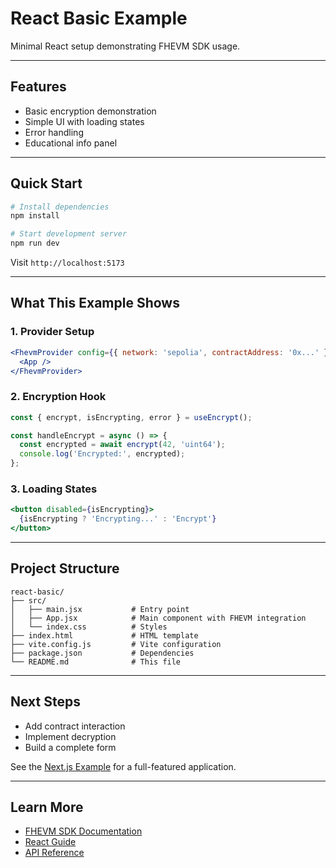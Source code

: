 # React Basic Example

Minimal React setup demonstrating FHEVM SDK usage.

---

## Features

- Basic encryption demonstration
- Simple UI with loading states
- Error handling
- Educational info panel

---

## Quick Start

```bash
# Install dependencies
npm install

# Start development server
npm run dev
```

Visit `http://localhost:5173`

---

## What This Example Shows

### 1. Provider Setup

```jsx
<FhevmProvider config={{ network: 'sepolia', contractAddress: '0x...' }}>
  <App />
</FhevmProvider>
```

### 2. Encryption Hook

```jsx
const { encrypt, isEncrypting, error } = useEncrypt();

const handleEncrypt = async () => {
  const encrypted = await encrypt(42, 'uint64');
  console.log('Encrypted:', encrypted);
};
```

### 3. Loading States

```jsx
<button disabled={isEncrypting}>
  {isEncrypting ? 'Encrypting...' : 'Encrypt'}
</button>
```

---

## Project Structure

```
react-basic/
├── src/
│   ├── main.jsx           # Entry point
│   ├── App.jsx            # Main component with FHEVM integration
│   └── index.css          # Styles
├── index.html             # HTML template
├── vite.config.js         # Vite configuration
├── package.json           # Dependencies
└── README.md              # This file
```

---

## Next Steps

- Add contract interaction
- Implement decryption
- Build a complete form

See the [Next.js Example](../nextjs-pollution-monitor/) for a full-featured application.

---

## Learn More

- [FHEVM SDK Documentation](../../README.md)
- [React Guide](../../docs/react-guide.md)
- [API Reference](../../docs/api-reference.md)
